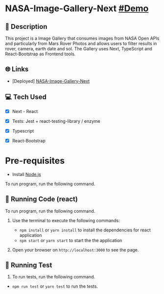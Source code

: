 # NASA-Image-Gallery-Next [#Demo](https://nasa-image-gallery-next.vercel.app/)

## 📜 Description

This project is a Image Gallery that consumes images from NASA Open APIs and particularly from Mars Rover Photos and allows users to filter results in rover, camera, earth date and sol. The Gallery uses Next, TypeScript and React-Bootstrap as Frontend tools.

## 🌐 Links

* [Deployed] [ NASA-Image-Gallery-Next](https://nasa-image-gallery-next.vercel.app/)
 

## 💻 Tech Used

- [x] Next - React
- [x] Tests: Jest + react-testing-library / enzyme
- [x] Typescript
- [x] React-Bootstrap
 
 
# Pre-requisites

- Install [Node.js](https://nodejs.org/en/)

To run program, run the following command. 

## 🔨 Running Code (react)

To run program, run the following command. 
 
1. Use the terminal to execute the following commands:
    - `npm install` or `yarn install` to install the dependencies for react application
    - `npm start` or `yarn start` to start the the application

1. Open your browser on `http://localhost:3000` to see the page.


## 🔨 Running Test

1. To run tests, run the following command.

- `npm run test` or `yarn test` to run the tests.

